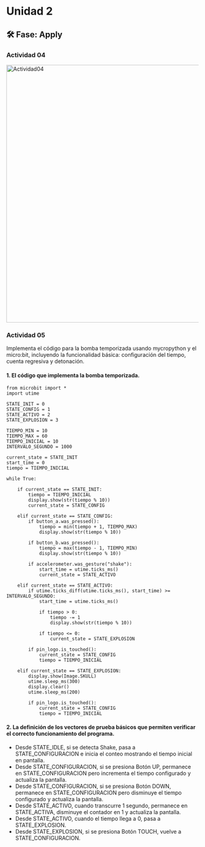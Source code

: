 # Unidad 2


## 🛠 Fase: Apply

### Actividad 04

<img width="631" height="676" alt="Actividad04" src="https://github.com/user-attachments/assets/d811eb7d-d57b-4294-80eb-b97ac6f61945" />

### Actividad 05

Implementa el código para la bomba temporizada usando mycropython y el micro:bit, incluyendo la funcionalidad básica: configuración del tiempo, cuenta regresiva y detonación.

#### 1. El código que implementa la bomba temporizada.

```
from microbit import *
import utime

STATE_INIT = 0
STATE_CONFIG = 1
STATE_ACTIVO = 2
STATE_EXPLOSION = 3

TIEMPO_MIN = 10
TIEMPO_MAX = 60
TIEMPO_INICIAL = 10
INTERVALO_SEGUNDO = 1000  

current_state = STATE_INIT
start_time = 0
tiempo = TIEMPO_INICIAL

while True:
  
    if current_state == STATE_INIT:
        tiempo = TIEMPO_INICIAL
        display.show(str(tiempo % 10))
        current_state = STATE_CONFIG

    elif current_state == STATE_CONFIG:
        if button_a.was_pressed():  
            tiempo = min(tiempo + 1, TIEMPO_MAX)
            display.show(str(tiempo % 10))

        if button_b.was_pressed():  
            tiempo = max(tiempo - 1, TIEMPO_MIN)
            display.show(str(tiempo % 10))

        if accelerometer.was_gesture("shake"):  
            start_time = utime.ticks_ms()
            current_state = STATE_ACTIVO

    elif current_state == STATE_ACTIVO:
        if utime.ticks_diff(utime.ticks_ms(), start_time) >= INTERVALO_SEGUNDO:
            start_time = utime.ticks_ms()

            if tiempo > 0:  
                tiempo -= 1
                display.show(str(tiempo % 10))

            if tiempo <= 0:
                current_state = STATE_EXPLOSION

        if pin_logo.is_touched():  
            current_state = STATE_CONFIG
            tiempo = TIEMPO_INICIAL

    elif current_state == STATE_EXPLOSION:
        display.show(Image.SKULL)
        utime.sleep_ms(300)
        display.clear()
        utime.sleep_ms(200)

        if pin_logo.is_touched():
            current_state = STATE_CONFIG
            tiempo = TIEMPO_INICIAL
```

#### 2. La definición de los vectores de prueba básicos que permiten verificar el correcto funcionamiento del programa.  

- Desde STATE_IDLE, si se detecta Shake, pasa a STATE_CONFIGURACION e inicia el conteo mostrando el tiempo inicial en pantalla.
- Desde STATE_CONFIGURACION, si se presiona Botón UP, permanece en STATE_CONFIGURACION pero incrementa el tiempo configurado y actualiza la pantalla.
- Desde STATE_CONFIGURACION, si se presiona Botón DOWN, permanece en STATE_CONFIGURACION pero disminuye el tiempo configurado y actualiza la pantalla.
- Desde STATE_ACTIVO, cuando transcurre 1 segundo, permanece en STATE_ACTIVA, disminuye el contador en 1 y actualiza la pantalla.
- Desde STATE_ACTIVO, cuando el tiempo llega a 0, pasa a STATE_EXPLOSION.
- Desde STATE_EXPLOSION, si se presiona Botón TOUCH, vuelve a STATE_CONFIGURACION.


